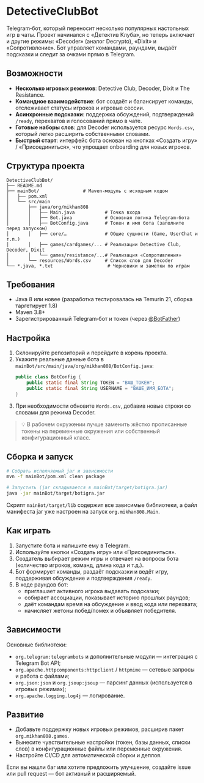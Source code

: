 # DetectiveClubBot

Telegram‑бот, который переносит несколько популярных настольных игр в чаты. Проект начинался с «Детектив Клуба», но теперь включает и другие режимы: «Decoder» (аналог Decrypto), «Dixit» и «Сопротивление». Бот управляет командами, раундами, выдаёт подсказки и следит за очками прямо в Telegram.

## Возможности

- **Несколько игровых режимов**: Detective Club, Decoder, Dixit и The Resistance.
- **Командное взаимодействие**: бот создаёт и балансирует команды, отслеживает статусы игроков и игровые сессии.
- **Асинхронные подсказки**: поддержка обсуждений, подтверждений `/ready`, перехватов и голосований прямо в чате.
- **Готовые наборы слов**: для Decoder используется ресурс `Words.csv`, который легко расширить собственными словами.
- **Быстрый старт**: интерфейс бота основан на кнопках «Создать игру» / «Присоединиться», что упрощает onboarding для новых игроков.

## Структура проекта

```
DetectiveClubBot/
├── README.md
├── mainBot/                # Maven‑модуль с исходным кодом
│   ├── pom.xml
│   └── src/main
│       ├── java/org/mikhan808
│       │   ├── Main.java           # Точка входа
│       │   ├── Bot.java            # Основная логика Telegram‑бота
│       │   ├── BotConfig.java      # Токен и имя бота (заполните перед запуском)
│       │   ├── core/…              # Общие сущности (Game, UserChat и т.п.)
│       │   ├── games/cardgames/... # Реализации Detective Club, Decoder, Dixit
│       │   └── games/resistance/...# Реализация «Сопротивления»
│       └── resources/Words.csv     # Список слов для Decoder
└── *.java, *.txt                    # Черновики и заметки по играм
```

## Требования

- Java 8 или новее (разработка тестировалась на Temurin 21, сборка таргетирует 1.8)
- Maven 3.8+
- Зарегистрированный Telegram‑бот и токен (через [@BotFather](https://t.me/BotFather))

## Настройка

1. Склонируйте репозиторий и перейдите в корень проекта.
2. Укажите реальные данные бота в `mainBot/src/main/java/org/mikhan808/BotConfig.java`:
   ```java
   public class BotConfig {
       public static final String TOKEN = "ВАШ_ТОКЕН";
       public static final String USERNAME = "ВАШЕ_ИМЯ_БОТА";
   }
   ```
3. При необходимости обновите `Words.csv`, добавив новые строки со словами для режима Decoder.

> 💡 В рабочем окружении лучше заменить жёстко прописанные токены на переменные окружения или собственный конфигурационный класс.

## Сборка и запуск

```bash
# Собрать исполняемый jar и зависимости
mvn -f mainBot/pom.xml clean package

# Запустить (jar складывается в mainBot/target/botigra.jar)
java -jar mainBot/target/botigra.jar
```

Скрипт `mainBot/target/lib` содержит все зависимые библиотеки, а файл манифеста jar уже настроен на запуск `org.mikhan808.Main`.

## Как играть

1. Запустите бота и напишите ему в Telegram.
2. Используйте кнопки «Создать игру» или «Присоединиться».
3. Создатель выбирает режим игры и отвечает на вопросы бота (количество игроков, команд, длина кода и т.д.).
4. Бот формирует команды, раздаёт подсказки и ведёт игру, поддерживая обсуждение и подтверждения `/ready`.
5. В ходе раундов бот:
    - приглашает активного игрока выдавать подсказки;
    - собирает ассоциации, показывает историю прошлых раундов;
    - даёт командам время на обсуждение и ввод кода или перехвата;
    - начисляет жетоны побед/помех и объявляет победителя.

## Зависимости

Основные библиотеки:

- `org.telegram:telegrambots` и дополнительные модули — интеграция с Telegram Bot API;
- `org.apache.httpcomponents:httpclient` / `httpmime` — сетевые запросы и работа с файлами;
- `org.json:json` и `org.jsoup:jsoup` — парсинг данных (используется в игровых режимах);
- `org.apache.logging.log4j` — логирование.

## Развитие

- Добавьте поддержку новых игровых режимов, расширив пакет `org.mikhan808.games`.
- Вынесите чувствительные настройки (токен, базы данных, списки слов) в конфигурационные файлы или переменные окружения.
- Настройте CI/CD для автоматической сборки и деплоя.

Если вы нашли баг или хотите предложить улучшение, создайте issue или pull request — бот активный и расширяемый.

